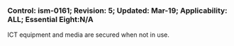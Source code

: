 ### Control: ism-0161; Revision: 5; Updated: Mar-19; Applicability: ALL; Essential Eight:N/A
<p>ICT equipment and media are secured when not in use.</p>